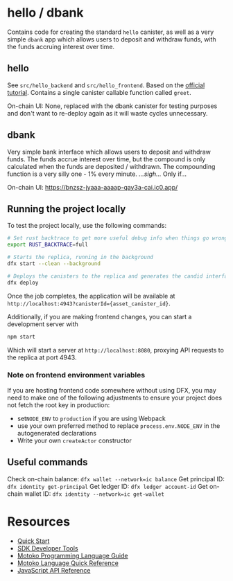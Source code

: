 # hello / dbank

Contains code for creating the standard `hello` canister, as well as a very simple `dbank` app which allows users to deposit and withdraw funds, with the funds accruing interest over time.

## hello

See `src/hello_backend` and `src/hello_frontend`.
Based on the [official tutorial](https://internetcomputer.org/docs/current/developer-docs/quickstart/hello10mins).
Contains a single canister callable function called `greet`.

On-chain UI: None, replaced with the dbank canister for testing purposes and don't want to re-deploy again as it will waste cycles unnecessary.

## dbank

Very simple bank interface which allows users to deposit and withdraw funds.
The funds accrue interest over time, but the compound is only calculated when the funds are deposited / withdrawn.
The compounding function is a very silly one - 1% every minute. *...sigh...* Only if...

On-chain UI: https://bnzsz-jyaaa-aaaap-qay3a-cai.ic0.app/

## Running the project locally

To test the project locally, use the following commands:

```bash
# Set rust backtrace to get more useful debug info when things go wrong
export RUST_BACKTRACE=full

# Starts the replica, running in the background
dfx start --clean --background

# Deploys the canisters to the replica and generates the candid interface
dfx deploy
```

Once the job completes, the application will be available at `http://localhost:4943?canisterId={asset_canister_id}`.

Additionally, if you are making frontend changes, you can start a development server with

```bash
npm start
```

Which will start a server at `http://localhost:8080`, proxying API requests to the replica at port 4943.

### Note on frontend environment variables

If you are hosting frontend code somewhere without using DFX, you may need to make one of the following adjustments to ensure your project does not fetch the root key in production:

- set`NODE_ENV` to `production` if you are using Webpack
- use your own preferred method to replace `process.env.NODE_ENV` in the autogenerated declarations
- Write your own `createActor` constructor

## Useful commands

Check on-chain balance: `dfx wallet --network=ic balance`
Get principal ID: `dfx identity get-principal`
Get ledger ID: `dfx ledger account-id`
Get on-chain wallet ID: `dfx identity --network=ic get-wallet`

# Resources

- [Quick Start](https://internetcomputer.org/docs/current/developer-docs/quickstart/hello10mins)
- [SDK Developer Tools](https://internetcomputer.org/docs/current/developer-docs/build/install-upgrade-remove)
- [Motoko Programming Language Guide](https://internetcomputer.org/docs/current/developer-docs/build/cdks/motoko-dfinity/motoko/)
- [Motoko Language Quick Reference](https://internetcomputer.org/docs/current/references/motoko-ref/)
- [JavaScript API Reference](https://erxue-5aaaa-aaaab-qaagq-cai.raw.ic0.app)

